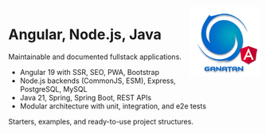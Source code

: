 <img src="./ui/ganatan-about-github.png" align="right" width="140" height="140" alt="logo ganatan">

# Angular, Node.js, Java

Maintainable and documented fullstack applications.
- Angular 19 with SSR, SEO, PWA, Bootstrap
- Node.js backends (CommonJS, ESM), Express, PostgreSQL, MySQL
- Java 21, Spring, Spring Boot, REST APIs
- Modular architecture with unit, integration, and e2e tests

Starters, examples, and ready-to-use project structures.
